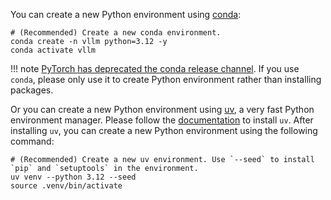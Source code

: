 You can create a new Python environment using [conda](https://docs.conda.io/projects/conda/en/stable/user-guide/getting-started.html):

```console
# (Recommended) Create a new conda environment.
conda create -n vllm python=3.12 -y
conda activate vllm
```

!!! note
    [PyTorch has deprecated the conda release channel](https://github.com/pytorch/pytorch/issues/138506). If you use `conda`, please only use it to create Python environment rather than installing packages.

Or you can create a new Python environment using [uv](https://docs.astral.sh/uv/), a very fast Python environment manager. Please follow the [documentation](https://docs.astral.sh/uv/#getting-started) to install `uv`. After installing `uv`, you can create a new Python environment using the following command:

```console
# (Recommended) Create a new uv environment. Use `--seed` to install `pip` and `setuptools` in the environment.
uv venv --python 3.12 --seed
source .venv/bin/activate
```
